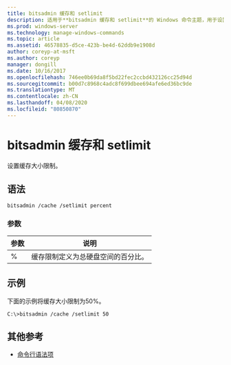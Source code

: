 ```yaml
---
title: bitsadmin 缓存和 setlimit
description: 适用于**bitsadmin 缓存和 setlimit**的 Windows 命令主题，用于设置缓存大小限制。
ms.prod: windows-server
ms.technology: manage-windows-commands
ms.topic: article
ms.assetid: 46578835-d5ce-423b-be4d-62ddb9e1908d
author: coreyp-at-msft
ms.author: coreyp
manager: dongill
ms.date: 10/16/2017
ms.openlocfilehash: 746ee0b69da8f5bd22fec2ccbd432126cc25d94d
ms.sourcegitcommit: b00d7c8968c4adc8f699dbee694afe6ed36bc9de
ms.translationtype: MT
ms.contentlocale: zh-CN
ms.lasthandoff: 04/08/2020
ms.locfileid: "80850870"
---
```

# <a name="bitsadmin-cache-and-setlimit"></a>bitsadmin 缓存和 setlimit

设置缓存大小限制。

## <a name="syntax"></a>语法

```
bitsadmin /cache /setlimit percent
```

### <a name="parameters"></a>参数

| 参数 | 说明 |
| -------------- | -------------- |
| % | 缓存限制定义为总硬盘空间的百分比。 |

## <a name="examples"></a><a name=BKMK_examples></a>示例

下面的示例将缓存大小限制为50%。

```
C:\>bitsadmin /cache /setlimit 50
```

## <a name="additional-references"></a>其他参考

- [命令行语法项](command-line-syntax-key.md)